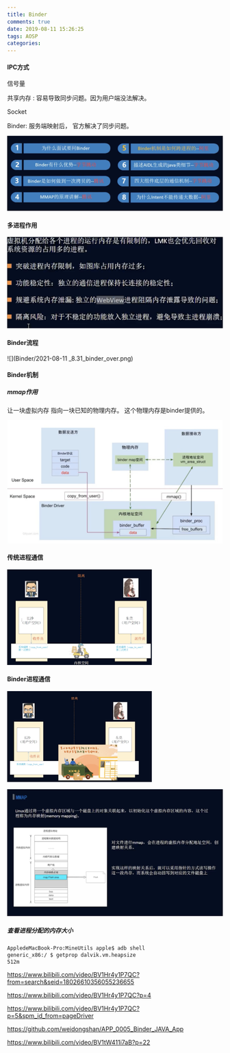 ```yaml
---
title: Binder
comments: true
date: 2019-08-11 15:26:25
tags: AOSP
categories:
---
```


####  IPC方式

信号量

共享内存 : 容易导致同步问题。因为用户端没法解决。

Socket

Binder: 服务端映射后， 官方解决了同步问题。



![](Binder/2021-08-11_9.56_qustion1.png)



#### 多进程作用

![](Binder/2021-08-11_8.40_function2.png)





#### Binder流程

![](Binder/2021-08-11 _8.31_binder_over.png)





#### Binder机制

##### mmap作用

让一块虚拟内存 指向一块已知的物理内存。  这个物理内存是binder提供的。





![](Binder/2021-08-11_9_binder_function.png)

#### 传统进程通信



<img src="Binder/2021-08-11_9.12_process_old.png" style="zoom: 33%;" />



#### Binder进程通信



<img src="Binder/2021-08-11_9.13_process_now.png" style="zoom:33%;" />







![](Binder/2021-08-11_9.29.33_mmap.png)



#####  查看进程分配的内存大小

```
AppledeMacBook-Pro:MineUtils apple$ adb shell
generic_x86:/ $ getprop dalvik.vm.heapsize
512m
```

https://www.bilibili.com/video/BV1Hr4y1P7QC?from=search&seid=18026610356055236655

https://www.bilibili.com/video/BV1Hr4y1P7QC?p=4

https://www.bilibili.com/video/BV1Hr4y1P7QC?p=5&spm_id_from=pageDriver

https://github.com/weidongshan/APP_0005_Binder_JAVA_App

https://www.bilibili.com/video/BV1tW411i7aB?p=22
